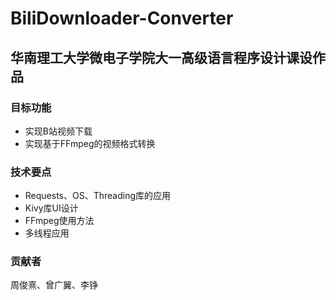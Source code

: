 # BiliDownloader-Converter
## 华南理工大学微电子学院大一高级语言程序设计课设作品
### 目标功能
- 实现B站视频下载
- 实现基于FFmpeg的视频格式转换
### 技术要点
- Requests、OS、Threading库的应用
- Kivy库UI设计
- FFmpeg使用方法
- 多线程应用

### 贡献者
周俊熹、曾广翼、李铮
